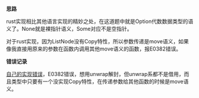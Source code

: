 **思路**

rust实现相比其他语言实现的精妙之处，在这道题中就是Option代数数据类型的语义了。None就是裸指针语义，Some对应不是空指针。

对于rust实现，因为ListNode没有Copy特性，所以参数传递是move语义，如果像我直接用原来的参数在函数内调用其他move语义的函数，报E0382错误。

**错误记录**

[自己的实现错误](https://play.rust-lang.org/?version=stable&mode=debug&edition=2021&gist=10db129fcc914a461d6d2970e8a90a42)，E0382错误，想用unwrap解封，但unwrap系都不是借用，而且类型中只要有一个没实现Copy特性，在传递参数给其他函数的时候是move语义。
